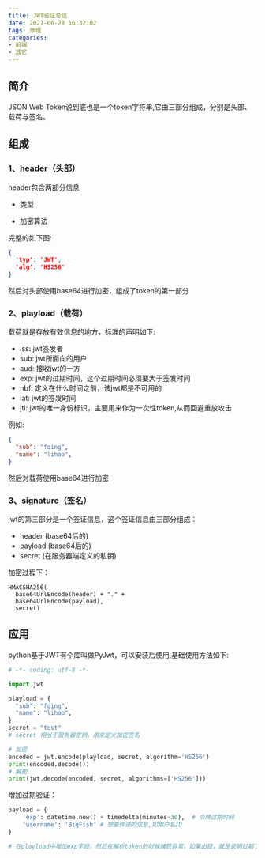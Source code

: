 ```yaml
---
title: JWT验证总结
date: 2021-06-28 16:32:02
tags: 原理
categories: 
- 前端
- 其它
---
```


## 简介

JSON Web Token说到底也是一个token字符串,它由三部分组成，分别是头部、载荷与签名。

## 组成

### 1、header（头部）

header包含两部分信息

- 类型

- 加密算法

完整的如下图:

```json
{
  'typ': 'JWT',
  'alg': 'HS256'
}
```

然后对头部使用base64进行加密，组成了token的第一部分

### 2、playload（载荷）

载荷就是存放有效信息的地方，标准的声明如下:

- iss: jwt签发者
- sub: jwt所面向的用户
- aud: 接收jwt的一方
- exp: jwt的过期时间，这个过期时间必须要大于签发时间
- nbf: 定义在什么时间之前，该jwt都是不可用的
- iat: jwt的签发时间
- jti: jwt的唯一身份标识，主要用来作为一次性token,从而回避重放攻击

例如:

```json
{
  "sub": "fqing",
  "name": "lihao",
}
```

然后对载荷使用base64进行加密

### 3、signature（签名）

jwt的第三部分是一个签证信息，这个签证信息由三部分组成：

- header (base64后的)
- payload (base64后的)
- secret (在服务器端定义的私钥)

加密过程下：
```
HMACSHA256(
  base64UrlEncode(header) + "." +
  base64UrlEncode(payload),
  secret)
```


## 应用

python基于JWT有个库叫做PyJwt，可以安装后使用,基础使用方法如下:

```python
# -*- coding: utf-8 -*-

import jwt

playload = {
  "sub": "fqing",
  "name": "lihao",
}
secret = "test"
# secret 相当于服务器密钥，用来定义加密签名

# 加密
encoded = jwt.encode(playload, secret, algorithm='HS256')
print(encoded.decode())
# 解密
print(jwt.decode(encoded, secret, algorithms=['HS256']))

```

增加过期验证：

```python
payload = {
    'exp': datetime.now() + timedelta(minutes=30),  # 令牌过期时间
    'username': 'BigFish' # 想要传递的信息,如用户名ID
}

# 在playload中增加exp字段，然后在解析token的时候捕获异常，如果出错，就是说明过期了，具体的异常是`jwt.exceptions.ExpiredSignatureError`
```



